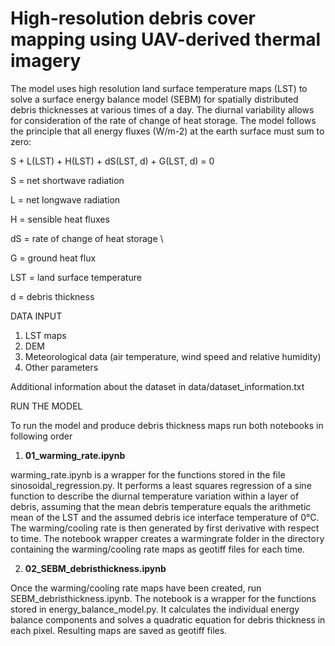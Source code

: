 # High-resolution debris cover mapping using UAV-derived thermal imagery

The model uses high resolution land surface temperature maps (LST) to solve a surface energy balance model (SEBM) for spatially distributed debris thicknesses at various times of a day. The diurnal variability allows for consideration of the rate of change of heat storage.
The model follows the principle that all energy fluxes (W/m-2) at the earth surface must sum to zero:

S + L(LST) + H(LST) + dS(LST, d) + G(LST, d) = 0

S = net shortwave radiation

L = net longwave radiation

H = sensible heat fluxes

dS = rate of change of heat storage \

G = ground heat flux

LST = land surface temperature

d = debris thickness 

DATA INPUT
1) LST maps
2) DEM
3) Meteorological data (air temperature, wind speed and relative humidity)
4) Other parameters

Additional information about the dataset in data/dataset_information.txt


RUN THE MODEL

To run the model and produce debris thickness maps run both notebooks in following order

1) __01_warming_rate.ipynb__

warming_rate.ipynb is a wrapper for the functions stored in the file sinosoidal_regression.py. It performs a least squares regression of a sine function to describe the diurnal temperature variation within a layer of debris, assuming that the mean debris temperature equals the arithmetic mean of the LST and the assumed debris ice interface temperature of 0°C. The warming/cooling rate is then generated by first derivative with respect to time. The notebook wrapper creates a warmingrate folder in the directory containing the warming/cooling rate maps as geotiff files for each time.

2) __02_SEBM_debristhickness.ipynb__

Once the warming/cooling rate maps have been created, run SEBM_debristhickness.ipynb. The notebook is a wrapper for the functions stored in energy_balance_model.py. It calculates the individual energy balance components and solves a quadratic equation for debris thickness in each pixel. Resulting maps are saved as geotiff files.
